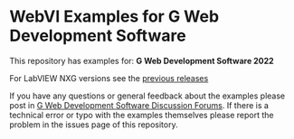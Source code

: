 # WebVI Examples for G Web Development Software

This repository has examples for:
**G Web Development Software 2022**

For LabVIEW NXG versions see the [previous releases](https://github.com/ni/webvi-examples/releases/)

If you have any questions or general feedback about the examples please post in [G Web Development Software Discussion Forums](https://www.ni.com/r/ask-ni-community-gweb).
If there is a technical error or typo with the examples themselves please report the problem in the issues page of this repository.
